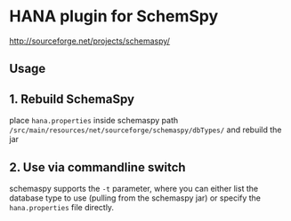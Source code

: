 # HANA plugin for SchemSpy
http://sourceforge.net/projects/schemaspy/

## Usage
## 1. Rebuild SchemaSpy

place `hana.properties` inside schemaspy path `/src/main/resources/net/sourceforge/schemaspy/dbTypes/` and rebuild the jar

## 2. Use via commandline switch

schemaspy supports the `-t` parameter, where you can either list the database type to use (pulling from the schemaspy jar) or specify the `hana.properties` file directly.

